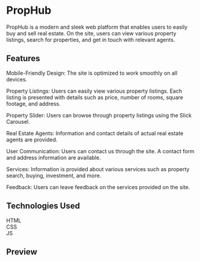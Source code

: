 <h1>PropHub</h1>
PropHub is a modern and sleek web platform that enables users to easily buy and sell real estate. On the site, users can view various property listings, search for properties, and get in touch with relevant agents.

<h2>Features</h2>
Mobile-Friendly Design: The site is optimized to work smoothly on all devices.

Property Listings: Users can easily view various property listings. Each listing is presented with details such as price, number of rooms, square footage, and address.

Property Slider: Users can browse through property listings using the Slick Carousel.

Real Estate Agents: Information and contact details of actual real estate agents are provided.

User Communication: Users can contact us through the site. A contact form and address information are available.

Services: Information is provided about various services such as property search, buying, investment, and more.

Feedback: Users can leave feedback on the services provided on the site.

<h2>Technologies Used</h2>
HTML
<br>
CSS
<br>
JS

<h2>Preview</h2>
